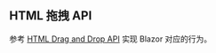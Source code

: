 ﻿## HTML 拖拽 API
参考 [HTML Drag and Drop API](https://developer.mozilla.org/zh-CN/docs/Web/API/HTML_Drag_and_Drop_API) 实现 Blazor 对应的行为。
